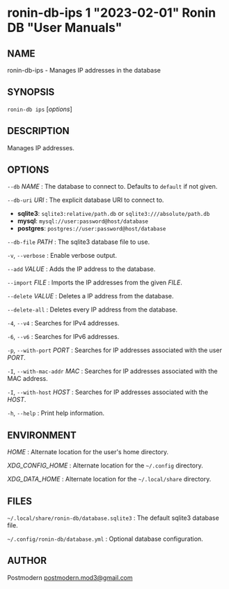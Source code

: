 # ronin-db-ips 1 "2023-02-01" Ronin DB "User Manuals"

## NAME

ronin-db-ips - Manages IP addresses in the database

## SYNOPSIS

`ronin-db ips` [*options*]

## DESCRIPTION

Manages IP addresses.

## OPTIONS

`--db` *NAME*
: The database to connect to. Defaults to `default` if not given.

`--db-uri` *URI*
: The explicit database URI to connect to.

  * **sqlite3**: `sqlite3:relative/path.db` or `sqlite3:///absolute/path.db`
  * **mysql**: `mysql://user:password@host/database`
  * **postgres**: `postgres://user:password@host/database`

`--db-file` *PATH*
: The sqlite3 database file to use.

`-v`, `--verbose`
: Enable verbose output.

`--add` *VALUE*
: Adds the IP address to the database.

`--import` *FILE*
: Imports the IP addresses from the given *FILE*.

`--delete` *VALUE*
: Deletes a IP address from the database.

`--delete-all`
: Deletes every IP address from the database.

`-4`, `--v4`
: Searches for IPv4 addresses.

`-6`, `--v6`
: Searches for IPv6 addresses.

`-p`, `--with-port` *PORT*
: Searches for IP addresses associated with the user *PORT*.

`-I`, `--with-mac-addr` *MAC*
: Searches for IP addresses associated with the MAC address.

`-I`, `--with-host` *HOST*
: Searches for IP addresses associated with the *HOST*.

`-h`, `--help`
: Print help information.

## ENVIRONMENT

*HOME*
: Alternate location for the user's home directory.

*XDG_CONFIG_HOME*
: Alternate location for the `~/.config` directory.

*XDG_DATA_HOME*
: Alternate location for the `~/.local/share` directory.

## FILES

`~/.local/share/ronin-db/database.sqlite3`
: The default sqlite3 database file.

`~/.config/ronin-db/database.yml`
: Optional database configuration.

## AUTHOR

Postmodern <postmodern.mod3@gmail.com>

